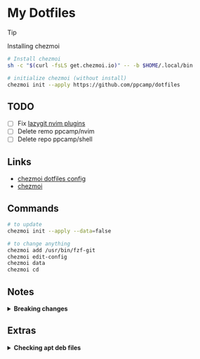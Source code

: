 # My Dotfiles

> [!TIP]
>
> Installing chezmoi
>
> ```sh
> # Install chezmoi
> sh -c "$(curl -fsLS get.chezmoi.io)" -- -b $HOME/.local/bin
>
> # initialize chezmoi (without install)
> chezmoi init --apply https://github.com/ppcamp/dotfiles
> ```



## TODO

- [ ] Fix [lazygit nvim plugins](https://github.com/LazyVim/LazyVim/tree/main/lua/lazyvim/plugins)
- [ ] Delete remo ppcamp/nvim
- [ ] Delete repo ppcamp/shell

## Links

- [chezmoi dotfiles config](https://fedoramagazine.org/take-back-your-dotfiles-with-chezmoi/)
- [chezmoi]

## Commands

```sh
# to update
chezmoi init --apply --data=false

# to change anything
chezmoi add /usr/bin/fzf-git
chezmoi edit-config
chezmoi data
chezmoi cd
```

[chezmoi]: https://www.chezmoi.io/


## Notes


<details>
  <summary>
    <b>Breaking changes</b>
  </summary>

1. You must run

```sh
echo "Removing previous binaries from /usr/bin, they now will be in /usr/local/bin"
sudo rm -rf rg fd bat xcp xpb lazygit hyperfine gitx shfmt asdf diffstatic zoxide tlrc choose fzf
```

</details>

## Extras


<details>
  <summary>
    <b>Checking apt deb files</b>
  </summary>

  1. Create a temporary directory
  ```sh
  folder=$(mktemp -d)
  cd ${folder}
  ```

  2. Download the deb file (if not already done)
  ```sh
  apt download <package-name> # e.g., apt download sqlfluff
  ```

  3. Check the contents of the deb file
  ```sh
  dpkg -c <package-name>.deb # e.g., dpkg -c sqlfluff_1.4.5-2_all.deb
  ```

  4. Extract the deb file to a temporary directory
  ```sh
  # Extract the package itself
  dpkg -x <package-name>.deb <content-folder> # e.g., pkg -x sqlfluff_1.4.5-2_all.deb sqlfluff
  # Extract the control files
  dpkg-deb -e <package>.deb <control-folder> # dpkg -e sqlfluff_1.4.5-2_all.deb control
  ```
  4. List the contents of the extracted directory
  ```sh
  ls -l ${folder}
  ```
  6. Check the control files for dependencies and other information
  ```sh
  cat ${folder}/DEBIAN/control
  ```

</details>
